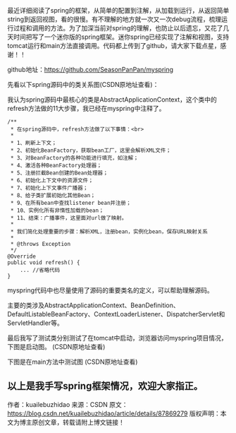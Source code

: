 
最近详细阅读了spring的框架，从简单的配置到注解，从加载到运行，从返回简单string到返回视图，看的很慢。有不理解的地方就一次又一次debug流程，梳理运行过程和调用的方法。为了加深当前对spring的理解，也防止以后遗忘，又花了几天时间把写了一个迷你版的spring框架。迷你spring已经实现了注解和视图，支持tomcat运行和main方法直接调用。代码都上传到了github，请大家下载点星，感谢！！

github地址：https://github.com/SeasonPanPan/myspring

先看以下spring源码中的类关系图(CSDN原地址查看)：

我认为spring源码中最核心的类是AbstractApplicationContext，这个类中的refresh方法做的11大步骤，我已经在myspring中注释了。

	/**
	 * 在spring源码中，refresh方法做了以下事情：<br>
	 *
	 * 1、刷新上下文；
	 * 2、初始化BeanFactory，获取bean工厂，这里会解析XML文件；
	 * 3、对BeanFactory的各种功能进行填充，如注解；
	 * 4、激活各种BeanFactory处理器；
	 * 5、注册拦截Bean创建的Bean处理器；
	 * 6、初始化上下文中的资源文件；
	 * 7、初始化上下文事件广播器；
	 * 8、给子类扩展初始化其他Bean；
	 * 9、在所有bean中查找listener bean并注册；
	 * 10、实例化所有非惰性加载的bean；
	 * 11、结束：广播事件，这里面对url做了映射。 
	 * 
	 * 我们简化处理重要的步骤：解析XML，注册bean，实例化bean，保存URL映射关系
	 *
	 * @throws Exception
	 */
	@Override
	public void refresh() {
        ... //省略代码
    }
	
myspring代码中也尽量使用了源码的重要类名的定义，可以帮助理解源码。

主要的类涉及AbstractApplicationContext、BeanDefinition、DefaultListableBeanFactory、ContextLoaderListener、DispatcherServlet和ServletHandler等。

最后我写了测试类分别测试了在tomcat中启动，浏览器访问myspring项目情况，下图是启动图。
(CSDN原地址查看)


下图是在main方法中测试图
(CSDN原地址查看)


以上是我手写spring框架情况，欢迎大家指正。
--------------------- 
作者：kuailebuzhidao 
来源：CSDN 
原文：https://blog.csdn.net/kuailebuzhidao/article/details/87869279 
版权声明：本文为博主原创文章，转载请附上博文链接！